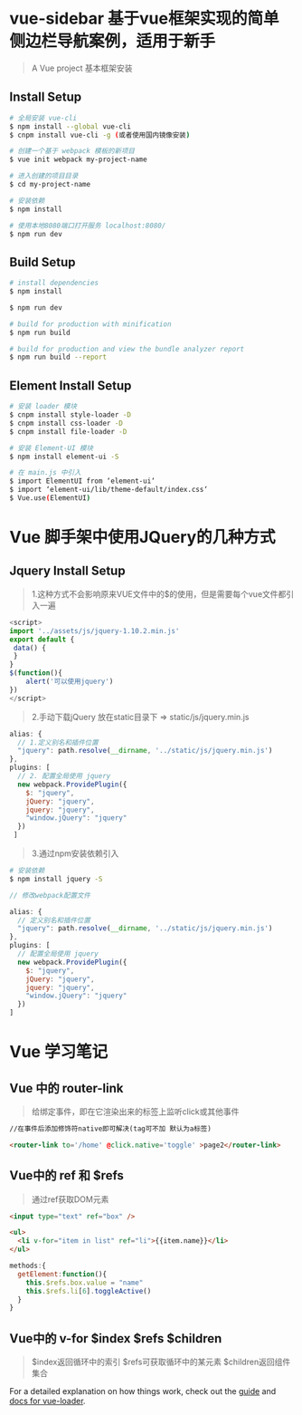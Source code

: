 
<!-- 基于vue框架实现的简单侧边栏模板 -->

# vue-sidebar 基于vue框架实现的简单侧边栏导航案例，适用于新手

> A Vue project 基本框架安装

## Install Setup

``` bash
# 全局安装 vue-cli
$ npm install --global vue-cli
$ cnpm install vue-cli -g (或者使用国内镜像安装)

# 创建一个基于 webpack 模板的新项目
$ vue init webpack my-project-name

# 进入创建的项目目录
$ cd my-project-name

# 安装依赖
$ npm install

# 使用本地8080端口打开服务 localhost:8080/
$ npm run dev

```

## Build Setup

``` bash
# install dependencies
$ npm install

$ npm run dev

# build for production with minification
$ npm run build

# build for production and view the bundle analyzer report
$ npm run build --report

```

## Element Install Setup

``` bash
# 安装 loader 模块
$ cnpm install style-loader -D
$ cnpm install css-loader -D
$ cnpm install file-loader -D

# 安装 Element-UI 模块
$ npm install element-ui -S

# 在 main.js 中引入
$ import ElementUI from ‘element-ui‘
$ import ‘element-ui/lib/theme-default/index.css‘
$ Vue.use(ElementUI)

```
<!-- Vue 脚手架中使用JQuery的几种方式 -->

# Vue 脚手架中使用JQuery的几种方式

## Jquery Install Setup

> 1.这种方式不会影响原来VUE文件中的$的使用，但是需要每个vue文件都引入一遍

``` javascript
<script>
import '../assets/js/jquery-1.10.2.min.js'
export default {
 data() {
 }
}
$(function(){
    alert('可以使用jquery')
})
</script>
```
> 2.手动下载jQuery 放在static目录下 => static/js/jquery.min.js

``` javascript
alias: {
  // 1.定义别名和插件位置
  "jquery": path.resolve(__dirname, '../static/js/jquery.min.js')
},
plugins: [
  // 2. 配置全局使用 jquery
  new webpack.ProvidePlugin({
    $: "jquery",
    jQuery: "jquery",
    jquery: "jquery",
    "window.jQuery": "jquery"
  })
 ]
```

> 3.通过npm安装依赖引入

``` bash
# 安装依赖
$ npm install jquery -S

```

``` javascript
// 修改webpack配置文件

alias: {
  // 定义别名和插件位置
  "jquery": path.resolve(__dirname, '../static/js/jquery.min.js')
},
plugins: [
  // 配置全局使用 jquery
  new webpack.ProvidePlugin({
    $: "jquery",
    jQuery: "jquery",
    jquery: "jquery",
    "window.jQuery": "jquery"
  })
]

```

<!-- 知识点备注 -->
# Vue 学习笔记

## Vue 中的 router-link

> 给<router-link>绑定事件，即在它渲染出来的标签上监听click或其他事件

``` html
//在事件后添加修饰符native即可解决(tag可不加 默认为a标签)

<router-link to='/home' @click.native='toggle' >page2</router-link>

```

## Vue中的 ref 和 $refs

> 通过ref获取DOM元素

``` html
<input type="text" ref="box" />

<ul>
  <li v-for="item in list" ref="li">{{item.name}}</li>
</ul>

```
``` javascript
methods:{
  getElement:function(){
    this.$refs.box.value = "name"
    this.$refs.li[6].toggleActive()
  }
}

```

## Vue中的 v-for $index $refs $children

> $index返回循环中的索引 $refs可获取循环中的某元素 $children返回组件集合

For a detailed explanation on how things work, check out the [guide](http://vuejs-templates.github.io/webpack/) and [docs for vue-loader](http://vuejs.github.io/vue-loader).
